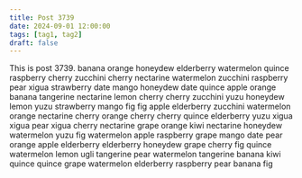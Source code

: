 ```yaml
---
title: Post 3739
date: 2024-09-01 12:00:00
tags: [tag1, tag2]
draft: false
---
```

This is post 3739.
banana
orange
honeydew
elderberry
watermelon
quince
raspberry
cherry
zucchini
cherry
nectarine
watermelon
zucchini
raspberry
pear
xigua
strawberry
date
mango
honeydew
date
quince
apple
orange
banana
tangerine
nectarine
lemon
cherry
cherry
zucchini
yuzu
honeydew
lemon
yuzu
strawberry
mango
fig
fig
apple
elderberry
zucchini
watermelon
orange
nectarine
cherry
orange
cherry
cherry
quince
elderberry
yuzu
xigua
xigua
pear
xigua
cherry
nectarine
grape
orange
kiwi
nectarine
honeydew
watermelon
yuzu
fig
watermelon
apple
raspberry
grape
mango
date
pear
orange
apple
elderberry
elderberry
honeydew
grape
cherry
fig
quince
watermelon
lemon
ugli
tangerine
pear
watermelon
tangerine
banana
kiwi
quince
quince
grape
watermelon
elderberry
raspberry
pear
banana
fig
